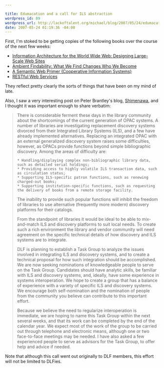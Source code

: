 ```yaml
--- 

title: Edumacation and a call for ILS abstraction
wordpress_id: 89
wordpress_url: http://lackoftalent.org/michael/blog/2007/05/24/edumacation-and-a-call-for-ils-abstraction/
date: 2007-05-24 01:19:36 -04:00
---
```

First, I'm stoked to be getting copies of the following books over the course of the next few weeks:
<ul>
	<li><a target="_blank" href="http://www.amazon.com/Information-Architecture-World-Wide-Web/dp/0596527349/ref=pd_bbs_sr_2/002-0167088-3621639?ie=UTF8&s=books&qid=1179983547&sr=1-2">Information Architecture for the World Wide Web: Designing Large-Scale Web Sites</a></li>
	<li><a target="_blank" href="http://www.amazon.com/Ambient-Findability-What-Changes-Become/dp/0596007655/ref=pd_bbs_sr_1/002-0167088-3621639?ie=UTF8&s=books&qid=1179983547&sr=1-1">Ambient Findability: What We Find Changes Who We Become</a></li>
	<li><a target="_blank" href="http://www.amazon.com/Semantic-Primer-Cooperative-Information-Systems/dp/0262012103/ref=pd_bbs_sr_1/002-0167088-3621639?ie=UTF8&s=books&qid=1179983530&sr=1-1">A Semantic Web Primer (Cooperative Information Systems)</a></li>
	<li><a target="_blank" href="http://www.amazon.com/RESTful-Web-Services-Leonard-Richardson/dp/0596529260/ref=pd_bbs_sr_1/002-0167088-3621639?ie=UTF8&s=books&qid=1179983563&sr=1-1">RESTful Web Services</a></li>
</ul>
They reflect pretty clearly the sorts of things that have been on my mind of late.

Also, I saw a very interesting post on Peter Brantley's blog, <a target="_blank" href="http://blogs.lib.berkeley.edu/shimenawa.php/2007/05/23/ils_abstraction_api">Shimenawa</a>, and I thought it was important enough to share verbatim:

<blockquote>There is considerable ferment these days in the library community about the shortcomings of the current generation of OPAC systems. A number of libraries are investigating replacement discovery systems divorced from their Integrated Library Systems (ILS), and a few have already implemented alternatives. Replacing an integrated OPAC with an external generalized discovery system raises some difficulties, however, as OPACs provide functions beyond simple bibliographic discovery. Among the areas of difficulty are:

    * Handling/displaying complex non-bibliographic library data, such as detailed serial holdings;
    * Providing access to highly volatile ILS transaction data, such as circulation status;
    * Supporting ILS-specific patron functions, such as renewing charged-out books;
    * Supporting institution-specific functions, such as requesting the delivery of books from a remote storage facility.


The inability to provide such popular functions will inhibit the freedom of libraries to use alternative (frequently more modern) discovery platforms for their catalogs.

From the standpoint of libraries it would be ideal to be able to mix-and-match ILS and discovery platforms to suit local needs. To create such a rich environment the library and vendor community will need agreement on the specific technical details of how discovery and ILS systems are to integrate.

DLF is planning to establish a Task Group to analyze the issues involved in integrating ILS and discovery systems, and to create a technical proposal for how such integration should be accomplished. We are now seeking nominations of knowledgeable people to serve on the Task Group. Candidates should have analytic skills, be familiar with ILS and discovery systems, and, ideally, have some experience in systems interoperation. We hope to create a group that has a balance of experience with a variety of specific ILS and discovery systems. We encourage both self-nomination and the nomination of people from the community you believe can contribute to this important effort.

Because we believe the need to regularize interoperation is immediate, we are hoping to name this Task Group within the next several weeks, and that its work can be completed by the end of the calendar year. We expect most of the work of the group to be carried out through telephone and electronic means, although one or two face-to-face meetings may be needed. I have also asked a few experienced people to serve as advisors for the Task Group, to offer help and advice if needed.
</blockquote>
Note that although this call went out originally to DLF members, this effort will not be limited to DLFies.

